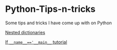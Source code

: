 # Python-Tips-n-tricks

Some tips and tricks I have come up with on Python

[Nested dictionaries](https://github.com/michaelsilverstein/Python-Tips-n-tricks/blob/master/Nested_dictionaries.md)

[If `__name__=='__main__` tutorial](https://github.com/michaelsilverstein/Python-Tips-n-tricks/tree/master/ifNameIsMain)